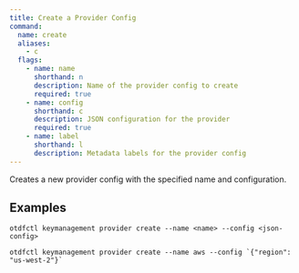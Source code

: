 ```yaml
---
title: Create a Provider Config
command:
  name: create
  aliases:
    - c
  flags:
    - name: name
      shorthand: n
      description: Name of the provider config to create
      required: true
    - name: config
      shorthand: c
      description: JSON configuration for the provider
      required: true
    - name: label
      shorthand: l
      description: Metadata labels for the provider config
---
```


Creates a new provider config with the specified name and configuration.

## Examples

```shell
otdfctl keymanagement provider create --name <name> --config <json-config>
```

```shell
otdfctl keymanagement provider create --name aws --config `{"region": "us-west-2"}`
```
